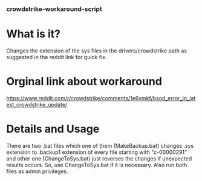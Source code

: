 ### crowdstrike-workaround-script

# What is it?
Changes the extension of the sys files in the drivers/crowdstrike path as suggested in the reddit link for quick fix.

# Orginal link about workaround
https://www.reddit.com/r/crowdstrike/comments/1e6vmkf/bsod_error_in_latest_crowdstrike_update/

# Details and Usage
There are two .bat files which one of them (MakeBackup.bat) changes .sys extension to .backup1 extension of every file starting with "c-00000291" and other one (ChangeToSys.bat) just reverses the changes if unexpected results occurs. So, use ChangeToSys.bat if it is necessary. Also run both files as admin privileges.
